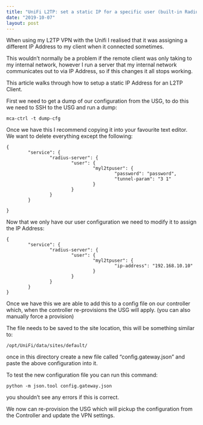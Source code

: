```yaml
---
title: "UniFi L2TP: set a static IP for a specific user (built-in Radius Server)"
date: "2019-10-07"
layout: post
---
```


When using my L2TP VPN with the Unifi I realised that it was assigning a different IP Address to my client when it connected sometimes.

This wouldn&#8217;t normally be a problem if the remote client was only taking to my internal network, however I run a server that my internal network communicates out to via IP Address, so if this changes it all stops working.

This article walks through how to setup a static IP Address for an L2TP Client.

<!--more-->

First we need to get a dump of our configuration from the USG, to do this we need to SSH to the USG and run a dump:

```
mca-ctrl -t dump-cfg
```

Once we have this I recommend copying it into your favourite text editor. We want to delete everything except the following:

```
{
        "service": {
                "radius-server": {
                        "user": {
                                "myl2tpuser": {
                                        "password": "password",
                                        "tunnel-param": "3 1"
                                }
                        }
                }
        }

}
```

Now that we only have our user configuration we need to modify it to assign the IP Address:

```
{
        "service": {
                "radius-server": {
                        "user": {
                                "myl2tpuser": {
                                        "ip-address": "192.168.10.10"
                                }
                        }
                }
        }
}
```

Once we have this we are able to add this to a config file on our controller which, when the controller re-provisions the USG will apply. (you can also manually force a provision)

The file needs to be saved to the site location, this will be something similar to:

```
/opt/UniFi/data/sites/default/
```

once in this directory create a new file called &#8220;config.gateway.json&#8221; and paste the above configuration into it.

To test the new configuration file you can run this command:

```
python -m json.tool config.gateway.json
```

you shouldn&#8217;t see any errors if this is correct.

We now can re-provision the USG which will pickup the configuration from the Controller and update the VPN settings.
